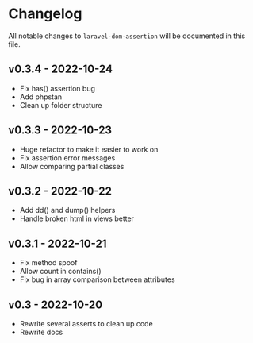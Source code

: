 # Changelog

All notable changes to `laravel-dom-assertion` will be documented in this file.

## v0.3.4 - 2022-10-24

- Fix has() assertion bug
- Add phpstan
- Clean up folder structure

## v0.3.3 - 2022-10-23

- Huge refactor to make it easier to work on
- Fix assertion error messages
- Allow comparing partial classes

## v0.3.2 - 2022-10-22

- Add dd() and dump() helpers
- Handle broken html in views better

## v0.3.1 - 2022-10-21

- Fix method spoof
- Allow count in contains()
- Fix bug in array comparison between attributes

## v0.3 - 2022-10-20

- Rewrite several asserts to clean up code
- Rewrite docs

